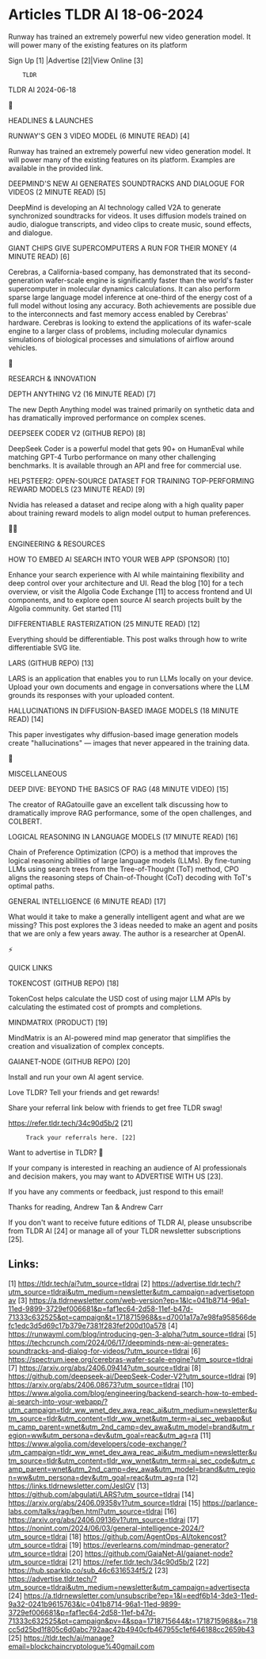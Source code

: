 # Articles TLDR AI 18-06-2024

Runway has trained an extremely powerful new video generation model.
It will power many of the existing features on its platform  

 Sign Up [1] |Advertise [2]|View Online [3] 

		TLDR 

TLDR AI 2024-06-18

🚀 

HEADLINES & LAUNCHES

 RUNWAY'S GEN 3 VIDEO MODEL (6 MINUTE READ) [4] 

 Runway has trained an extremely powerful new video generation model.
It will power many of the existing features on its platform. Examples
are available in the provided link. 

 DEEPMIND'S NEW AI GENERATES SOUNDTRACKS AND DIALOGUE FOR VIDEOS (2
MINUTE READ) [5] 

 DeepMind is developing an AI technology called V2A to generate
synchronized soundtracks for videos. It uses diffusion models trained
on audio, dialogue transcripts, and video clips to create music, sound
effects, and dialogue. 

 GIANT CHIPS GIVE SUPERCOMPUTERS A RUN FOR THEIR MONEY (4 MINUTE READ)
[6] 

 Cerebras, a California-based company, has demonstrated that its
second-generation wafer-scale engine is significantly faster than the
world's faster supercomputer in molecular dynamics calculations. It
can also perform sparse large language model inference at one-third of
the energy cost of a full model without losing any accuracy. Both
achievements are possible due to the interconnects and fast memory
access enabled by Cerebras' hardware. Cerebras is looking to extend
the applications of its wafer-scale engine to a larger class of
problems, including molecular dynamics simulations of biological
processes and simulations of airflow around vehicles. 

🧠 

RESEARCH & INNOVATION

 DEPTH ANYTHING V2 (16 MINUTE READ) [7] 

 The new Depth Anything model was trained primarily on synthetic data
and has dramatically improved performance on complex scenes. 

 DEEPSEEK CODER V2 (GITHUB REPO) [8] 

 DeepSeek Coder is a powerful model that gets 90+ on HumanEval while
matching GPT-4 Turbo performance on many other challenging benchmarks.
It is available through an API and free for commercial use. 

 HELPSTEER2: OPEN-SOURCE DATASET FOR TRAINING TOP-PERFORMING REWARD
MODELS (23 MINUTE READ) [9] 

 Nvidia has released a dataset and recipe along with a high quality
paper about training reward models to align model output to human
preferences. 

🧑‍💻 

ENGINEERING & RESOURCES

 HOW TO EMBED AI SEARCH INTO YOUR WEB APP (SPONSOR) [10] 

 Enhance your search experience with AI while maintaining flexibility
and deep control over your architecture and UI. Read the blog [10] for
a tech overview, or visit the Algolia Code Exchange [11] to access
frontend and UI components, and to explore open source AI search
projects built by the Algolia community. Get started [11] 

 DIFFERENTIABLE RASTERIZATION (25 MINUTE READ) [12] 

 Everything should be differentiable. This post walks through how to
write differentiable SVG lite. 

 LARS (GITHUB REPO) [13] 

 LARS is an application that enables you to run LLMs locally on your
device. Upload your own documents and engage in conversations where
the LLM grounds its responses with your uploaded content. 

 HALLUCINATIONS IN DIFFUSION-BASED IMAGE MODELS (18 MINUTE READ) [14] 

 This paper investigates why diffusion-based image generation models
create "hallucinations" — images that never appeared in the training
data. 

🎁 

MISCELLANEOUS

 DEEP DIVE: BEYOND THE BASICS OF RAG (48 MINUTE VIDEO) [15] 

 The creator of RAGatouille gave an excellent talk discussing how to
dramatically improve RAG performance, some of the open challenges, and
COLBERT. 

 LOGICAL REASONING IN LANGUAGE MODELS (17 MINUTE READ) [16] 

 Chain of Preference Optimization (CPO) is a method that improves the
logical reasoning abilities of large language models (LLMs). By
fine-tuning LLMs using search trees from the Tree-of-Thought (ToT)
method, CPO aligns the reasoning steps of Chain-of-Thought (CoT)
decoding with ToT's optimal paths. 

 GENERAL INTELLIGENCE (6 MINUTE READ) [17] 

 What would it take to make a generally intelligent agent and what are
we missing? This post explores the 3 ideas needed to make an agent and
posits that we are only a few years away. The author is a researcher
at OpenAI. 

⚡ 

QUICK LINKS

 TOKENCOST (GITHUB REPO) [18] 

 TokenCost helps calculate the USD cost of using major LLM APIs by
calculating the estimated cost of prompts and completions. 

 MINDMATRIX (PRODUCT) [19] 

 MindMatrix is an AI-powered mind map generator that simplifies the
creation and visualization of complex concepts. 

 GAIANET-NODE (GITHUB REPO) [20] 

 Install and run your own AI agent service. 

Love TLDR? Tell your friends and get rewards!

 Share your referral link below with friends to get free TLDR swag! 

 https://refer.tldr.tech/34c90d5b/2 [21] 

		 Track your referrals here. [22] 

Want to advertise in TLDR? 📰

 If your company is interested in reaching an audience of AI
professionals and decision makers, you may want to ADVERTISE WITH US
[23]. 

 If you have any comments or feedback, just respond to this email! 

Thanks for reading, 
Andrew Tan & Andrew Carr 

If you don't want to receive future editions of TLDR AI, please
unsubscribe from TLDR AI [24] or manage all of your TLDR newsletter
subscriptions [25]. 

 

Links:
------
[1] https://tldr.tech/ai?utm_source=tldrai
[2] https://advertise.tldr.tech/?utm_source=tldrai&utm_medium=newsletter&utm_campaign=advertisetopnav
[3] https://a.tldrnewsletter.com/web-version?ep=1&lc=041b8714-96a1-11ed-9899-3729ef006681&p=faf1ec64-2d58-11ef-b47d-71333c632525&pt=campaign&t=1718715968&s=d7001a17a7e98fa958566defc1edc3d5d69c17b379e7381f283fef200d10a578
[4] https://runwayml.com/blog/introducing-gen-3-alpha/?utm_source=tldrai
[5] https://techcrunch.com/2024/06/17/deepminds-new-ai-generates-soundtracks-and-dialog-for-videos/?utm_source=tldrai
[6] https://spectrum.ieee.org/cerebras-wafer-scale-engine?utm_source=tldrai
[7] https://arxiv.org/abs/2406.09414?utm_source=tldrai
[8] https://github.com/deepseek-ai/DeepSeek-Coder-V2?utm_source=tldrai
[9] https://arxiv.org/abs/2406.08673?utm_source=tldrai
[10] https://www.algolia.com/blog/engineering/backend-search-how-to-embed-ai-search-into-your-webapp/?utm_campaign=tldr_ww_wnet_dev_awa_reac_ai&utm_medium=newsletter&utm_source=tldr&utm_content=tldr_ww_wnet&utm_term=ai_sec_webapp&utm_camp_parent=wnet&utm_2nd_camp=dev_awa&utm_model=brand&utm_region=ww&utm_persona=dev&utm_goal=reac&utm_ag=ra
[11] https://www.algolia.com/developers/code-exchange/?utm_campaign=tldr_ww_wnet_dev_awa_reac_ai&utm_medium=newsletter&utm_source=tldr&utm_content=tldr_ww_wnet&utm_term=ai_sec_code&utm_camp_parent=wnet&utm_2nd_camp=dev_awa&utm_model=brand&utm_region=ww&utm_persona=dev&utm_goal=reac&utm_ag=ra
[12] https://links.tldrnewsletter.com/JesIGV
[13] https://github.com/abgulati/LARS?utm_source=tldrai
[14] https://arxiv.org/abs/2406.09358v1?utm_source=tldrai
[15] https://parlance-labs.com/talks/rag/ben.html?utm_source=tldrai
[16] https://arxiv.org/abs/2406.09136v1?utm_source=tldrai
[17] https://nonint.com/2024/06/03/general-intelligence-2024/?utm_source=tldrai
[18] https://github.com/AgentOps-AI/tokencost?utm_source=tldrai
[19] https://everlearns.com/mindmap-generator?utm_source=tldrai
[20] https://github.com/GaiaNet-AI/gaianet-node?utm_source=tldrai
[21] https://refer.tldr.tech/34c90d5b/2
[22] https://hub.sparklp.co/sub_46c6316534f5/2
[23] https://advertise.tldr.tech/?utm_source=tldrai&utm_medium=newsletter&utm_campaign=advertisecta
[24] https://a.tldrnewsletter.com/unsubscribe?ep=1&l=eedf6b14-3de3-11ed-9a32-0241b9615763&lc=041b8714-96a1-11ed-9899-3729ef006681&p=faf1ec64-2d58-11ef-b47d-71333c632525&pt=campaign&pv=4&spa=1718715644&t=1718715968&s=718cc5d25bd1f805c6d0abc792aac42b4940cfb467955c1ef646188cc2659b43
[25] https://tldr.tech/ai/manage?email=blockchaincryptologue%40gmail.com